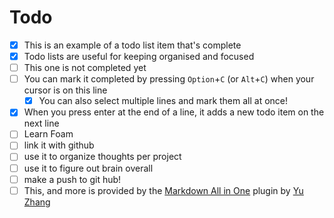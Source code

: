 # Todo

- [x] This is an example of a todo list item that's complete
- [x] Todo lists are useful for keeping organised and focused
- [ ] This one is not completed yet
- [ ] You can mark it completed by pressing `Option`+`C` (or `Alt`+`C`) when your cursor is on this line
  - [x] You can also select multiple lines and mark them all at once!
- [x] When you press enter at the end of a line, it adds a new todo item on the next line
- [ ] Learn Foam
- [ ] link it with github
- [ ] use it to organize thoughts per project
- [ ] use it to figure out brain overall
- [ ] make a push to git hub!
- [ ] This, and more is provided by the [Markdown All in One](https://marketplace.visualstudio.com/items?itemName=yzhang.markdown-all-in-one) plugin by [Yu Zhang](https://github.com/yzhang-gh)
